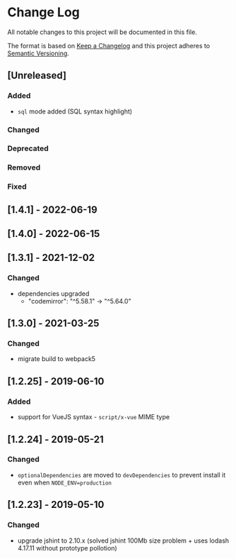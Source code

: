 # Change Log
All notable changes to this project will be documented in this file.

The format is based on [Keep a Changelog](http://keepachangelog.com/)
and this project adheres to [Semantic Versioning](http://semver.org/).

## [Unreleased]
### Added
 - `sql` mode added (SQL syntax highlight)

### Changed

### Deprecated

### Removed

### Fixed

## [1.4.1] - 2022-06-19
## [1.4.0] - 2022-06-15
## [1.3.1] - 2021-12-02
### Changed
 - dependencies upgraded
    - "codemirror": "^5.58.1" -> "^5.64.0"

## [1.3.0] - 2021-03-25
### Changed
 - migrate build to webpack5

## [1.2.25] - 2019-06-10
### Added
 - support for VueJS syntax - `script/x-vue` MIME type 

## [1.2.24] - 2019-05-21
### Changed
 - `optionalDependencies` are moved to `devDependencies` to prevent install it even when `NODE_ENV=production`
 
## [1.2.23] - 2019-05-10
### Changed
 - upgrade jshint to 2.10.x (solved jshint 100Mb size problem + uses lodash 4.17.11 without prototype pollotion)
